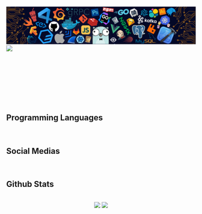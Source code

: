 ![Github Banner](https://github.com/Jaydeep-Yadav/Jaydeep-Yadav/blob/main/banner.png)
<img align="left" height="150" src="https://gifdb.com/images/thumbnail/classic-pacman-pixelated-icon-8suswgu61ehudg7t.gif"  />
<br clear="both">
## Programming Languages
<br clear="both">

## Social Medias
<br clear="both">

## Github Stats
<br clear="both">
<div align="center">
<img src="https://github-readme-stats.vercel.app/api?username=DanielEC16&&show_icons=true&count_private=true&theme=github_dark">
<img src="https://github-readme-stats.vercel.app/api/top-langs/?username=DanielEC16&layout=compact&theme=github_dark"/>
</div>




###
<br clear="both">

